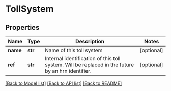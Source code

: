 # TollSystem

## Properties
Name | Type | Description | Notes
------------ | ------------- | ------------- | -------------
**name** | **str** | Name of this toll system  | [optional] 
**ref** | **str** | Internal identification of this toll system. Will be replaced in the future by an hrn identifier.  | [optional] 

[[Back to Model list]](../README.md#documentation-for-models) [[Back to API list]](../README.md#documentation-for-api-endpoints) [[Back to README]](../README.md)


